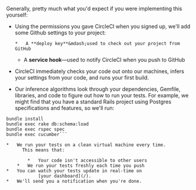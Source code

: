   Generally, pretty much what you'd expect if you were implementing this yourself:

*   Using the permissions you gave CircleCI when you signed up, we'll add some Github settings to your project:

        *   A **deploy key**&mdash;used to check out your project from GitHub
    *   A **service hook**&mdash;used to notify CircleCI when you push to GitHub
*   CircleCI immediately checks your code out onto our machines, infers your settings from your code, and runs your first build.
*   Our inference algorithms look through your dependencies, Gemfile, libraries, and code to figure out how to run your tests.
    For example, we might find that you have a standard Rails project using Postgres specifications and features, so we'll run:

```
bundle install
bundle exec rake db:schema:load
bundle exec rspec spec
bundle exec cucumber```

*   We run your tests on a clean virtual machine every time.
      This means that:

        *   Your code isn't accessible to other users
    *   We run your tests freshly each time you push
*   You can watch your tests update in real-time on
            [your dashboard](/).
*   We'll send you a notification when you're done.